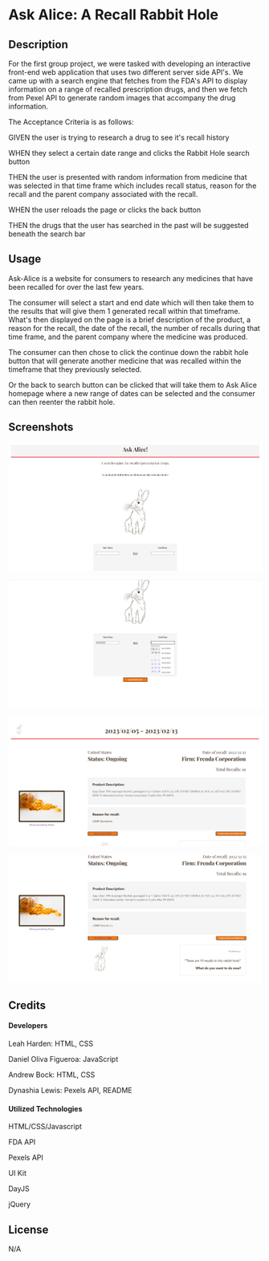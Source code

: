 # Ask Alice: A Recall Rabbit Hole


## Description

For the first group project, we were tasked with developing an interactive front-end web application that uses two different server side API's. We came up with a search engine that fetches from the FDA's API to display information on a range of recalled prescription drugs, and then we fetch from Pexel API to generate random images that accompany the drug information.

The Acceptance Criteria is as follows:

GIVEN the user is trying to research a drug to see it's recall history

WHEN they select a certain date range and clicks the Rabbit Hole search button

THEN the user is presented with random information from medicine that was selected in that time frame which includes recall status, reason for the recall and the parent company associated with the recall.

WHEN the user reloads the page or clicks the back button

THEN the drugs that the user has searched in the past will be suggested beneath the search bar


## Usage

Ask-Alice is a website for consumers to research any medicines that have been recalled for over the last few years.

The consumer will select a start and end date which will then take them to the results that will give them 1 generated recall within that timeframe. What's then displayed on the page is a brief description of the product, a reason for the recall, the date of the recall, the number of recalls during that time frame, and the parent company where the medicine was produced.

The consumer can then chose to click the continue down the rabbit hole button that will generate another medicine that was recalled within the timeframe that they previously selected.

Or the back to search button can be clicked that will take them to Ask Alice homepage where a new range of dates can be selected and the consumer can then reenter the rabbit hole.


## Screenshots

![Landing page of Ask Alice.](./photos/ask-alice_screenshot1.png)

![Selecting range of dates before searching.](./photos/ask-alice_screenshot2.png)

![Results page.](./photos/ask-alice_screenshot3.png)

![What do you want to do now?](./photos/ask-alice_screenshot4.png)


## Credits

#### Developers

Leah Harden: HTML, CSS

Daniel Oliva Figueroa: JavaScript

Andrew Bock: HTML, CSS

Dynashia Lewis: Pexels API, README

#### Utilized Technologies

HTML/CSS/Javascript

FDA API

Pexels API

UI Kit

DayJS

jQuery

## License

N/A
